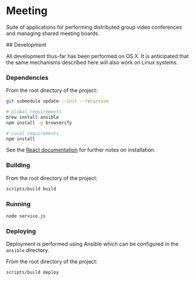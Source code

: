 # Meeting

Suite of applications for performing distributed group video conferences and managing shared meeting boards.

## Development

All development thus-far has been performed on OS X. It is anticipated that the same mechanisms described here will also work on Linux systems.

### Dependencies

From the root directory of the project:

```bash
git submodule update --init --recursive

# Global requirements
brew install ansible
npm install -g browserify

# Local requirements
npm install
```

See the [React documentation](http://facebook.github.io/react/docs/getting-started.html#using-react-from-npm) for further notes on installation.

### Building

From the root directory of the project:

```bash
scripts/build build
```

### Running

```bash
node service.js
```

### Deploying

Deployment is performed using Ansible which can be configured in the `ansible` directory.

From the root directory of the project:

```bash
scripts/build deploy
```
